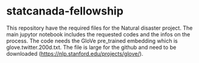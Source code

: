 # statcanada-fellowship

This repository have the required files for the Natural disaster project. The main jupytor notebook includes the requested codes and the infos on the process. 
The code needs the GloVe pre_trained embedding which is glove.twitter.200d.txt. The file is large for the github and need to be downloaded (https://nlp.stanford.edu/projects/glove/). 

